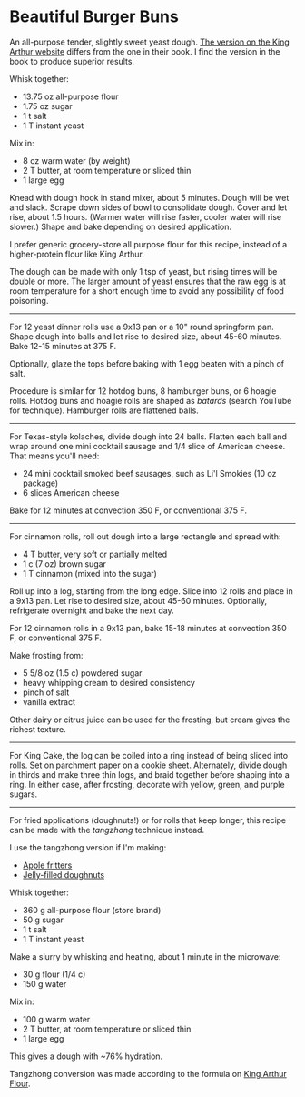 # Beautiful Burger Buns

An all-purpose tender, slightly sweet yeast dough.
[The version on the King Arthur website](https://www.kingarthurflour.com/recipes/beautiful-burger-buns-recipe) differs from the one in their book.
I find the version in the book to produce superior results.

Whisk together:

* 13.75 oz all-purpose flour
* 1.75 oz sugar
* 1 t salt
* 1 T instant yeast

Mix in:

* 8 oz warm water (by weight)
* 2 T butter, at room temperature or sliced thin
* 1 large egg

Knead with dough hook in stand mixer, about 5 minutes.
Dough will be wet and slack.
Scrape down sides of bowl to consolidate dough.
Cover and let rise, about 1.5 hours.
(Warmer water will rise faster, cooler water will rise slower.)
Shape and bake depending on desired application.

I prefer generic grocery-store all purpose flour for this recipe,
instead of a higher-protein flour like King Arthur.

The dough can be made with only 1 tsp of yeast, but rising times will be double or more.
The larger amount of yeast ensures that the raw egg is at room temperature for a short enough time to avoid any possibility of food poisoning.

---

For 12 yeast dinner rolls use a 9x13 pan or a 10" round springform pan.
Shape dough into balls and let rise to desired size, about 45-60 minutes.
Bake 12-15 minutes at 375 F.

Optionally, glaze the tops before baking with 1 egg beaten with a pinch of salt.

Procedure is similar for 12 hotdog buns, 8 hamburger buns, or 6 hoagie rolls.
Hotdog buns and hoagie rolls are shaped as *batards* (search YouTube for technique).
Hamburger rolls are flattened balls.

---

For Texas-style kolaches, divide dough into 24 balls.
Flatten each ball and wrap around one mini cocktail sausage and 1/4 slice of American cheese.
That means you'll need:

* 24 mini cocktail smoked beef sausages, such as Li'l Smokies (10 oz package)
* 6 slices American cheese

Bake for 12 minutes at convection 350 F, or conventional 375 F.

---

For cinnamon rolls, roll out dough into a large rectangle and spread with:

* 4 T butter, very soft or partially melted
* 1 c (7 oz) brown sugar
* 1 T cinnamon (mixed into the sugar)

Roll up into a log, starting from the long edge.
Slice into 12 rolls and place in a 9x13 pan.
Let rise to desired size, about 45-60 minutes.
Optionally, refrigerate overnight and bake the next day.

For 12 cinnamon rolls in a 9x13 pan, bake 15-18 minutes at convection 350 F, or conventional 375 F.

Make frosting from:

* 5 5/8 oz (1.5 c) powdered sugar
* heavy whipping cream to desired consistency
* pinch of salt
* vanilla extract

Other dairy or citrus juice can be used for the frosting, but cream gives the richest texture.

---

For King Cake, the log can be coiled into a ring instead of being sliced into rolls.
Set on parchment paper on a cookie sheet.
Alternately, divide dough in thirds and make three thin logs, and braid together before shaping into a ring.
In either case, after frosting, decorate with yellow, green, and purple sugars.

---

For fried applications (doughnuts!) or for rolls that keep longer,
this recipe can be made with the *tangzhong* technique instead.

I use the tangzhong version if I'm making:
* [Apple fritters](apple-fritters.md)
* [Jelly-filled doughnuts](filled-doughnuts.md)

Whisk together:

* 360 g all-purpose flour (store brand)
* 50 g sugar
* 1 t salt
* 1 T instant yeast

Make a slurry by whisking and heating, about 1 minute in the microwave:

* 30 g flour (1/4 c)
* 150 g water

Mix in:

* 100 g warm water
* 2 T butter, at room temperature or sliced thin
* 1 large egg

This gives a dough with ~76% hydration.

Tangzhong conversion was made according to the formula on [King Arthur Flour](https://blog.kingarthurflour.com/2018/07/23/how-to-convert-a-bread-recipe-to-tangzhong/).
